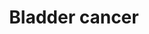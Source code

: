 ---
annotations:
- type: Disease Ontology
  value: cancer
- type: Pathway Ontology
  value: cancer pathway
- type: Disease Ontology
  value: urinary bladder cancer
authors:
- Mkutmon
- MaintBot
- Ariutta
- Egonw
- Eweitz
description: 'The urothelium covers the luminal surface of almost the entire urinary
  tract, extending from the renal pelvis, through the ureter and bladder, to the proximal
  urethra. The majority of urothelial carcinoma are bladder carcinomas, and urothelial
  carcinomas of the renal pelvis and ureter account for only approximately 7% of the
  total. Urothelial tumours arise and evolve through divergent phenotypic pathways.
  Some tumours progress from urothelial hyperplasia to low-grade non-invasive superficial
  papillary tumours. More aggressive variants arise either from flat, high-grade carcinoma
  in situ (CIS) and progress to invasive tumours, or they arise de novo as invasive
  tumours. Low-grade papillary tumors frequently show a constitutive activation of
  the receptor tyrosine kinase-Ras pathway, exhibiting activating mutations in the
  HRAS and fibroblast growth factor receptor 3 (FGFR3) genes. In contrast, CIS and
  invasive tumors frequently show alterations in the TP53 and RB genes and pathways.
  Invasion and metastases are promoted by several factors that alter the tumour microenvironment,
  including the aberrant expression of  E-cadherins (E-cad), matrix metalloproteinases
  (MMPs), angiogenic factors such as vascular endothelial growth factor (VEGF). Source:
  KEGG http://www.genome.jp/dbget-bin/www_bget?pathway+map05219'
last-edited: 2021-05-09
organisms:
- Bos taurus
redirect_from:
- /index.php/Pathway:WP3129
- /instance/WP3129
schema-jsonld:
- '@context': https://schema.org/
  '@id': https://wikipathways.github.io/pathways/WP3129.html
  '@type': Dataset
  creator:
    '@type': Organization
    name: WikiPathways
  description: 'The urothelium covers the luminal surface of almost the entire urinary
    tract, extending from the renal pelvis, through the ureter and bladder, to the
    proximal urethra. The majority of urothelial carcinoma are bladder carcinomas,
    and urothelial carcinomas of the renal pelvis and ureter account for only approximately
    7% of the total. Urothelial tumours arise and evolve through divergent phenotypic
    pathways. Some tumours progress from urothelial hyperplasia to low-grade non-invasive
    superficial papillary tumours. More aggressive variants arise either from flat,
    high-grade carcinoma in situ (CIS) and progress to invasive tumours, or they arise
    de novo as invasive tumours. Low-grade papillary tumors frequently show a constitutive
    activation of the receptor tyrosine kinase-Ras pathway, exhibiting activating
    mutations in the HRAS and fibroblast growth factor receptor 3 (FGFR3) genes. In
    contrast, CIS and invasive tumors frequently show alterations in the TP53 and
    RB genes and pathways. Invasion and metastases are promoted by several factors
    that alter the tumour microenvironment, including the aberrant expression of  E-cadherins
    (E-cad), matrix metalloproteinases (MMPs), angiogenic factors such as vascular
    endothelial growth factor (VEGF). Source: KEGG http://www.genome.jp/dbget-bin/www_bget?pathway+map05219'
  keywords:
  - ''
  - HRAS
  - Adherens junction
  - CCND1
  - MAP2K1
  - THBS1
  - MAP2K2
  - PIK3R1
  - CXCL8
  - DAPK1
  - TYMP
  - VEGF Signaling Pathway
  - RB1
  - E2F1
  - ERBB2
  - MDM2
  - CDK4
  - VEGFA
  - p53 signaling pathway
  - Cell Cycle
  - MAPK Signaling Pathway
  - TP53
  - p85-Beta
  - RASSF1
  - EGF
  - ErbB Signaling Pathway
  - MYC
  - DAPK3
  - E-CADHERIN
  - CDKN2A
  - BRAF
  - PI3K
  - CDKN1A
  - MMP1
  - Angiogenesis
  - DAPK2
  - RPS6KA5
  - MAPK1
  - EGFR
  - FGFR3
  license: CC0
  name: Bladder cancer
seo: CreativeWork
title: Bladder cancer
wpid: WP3129
---